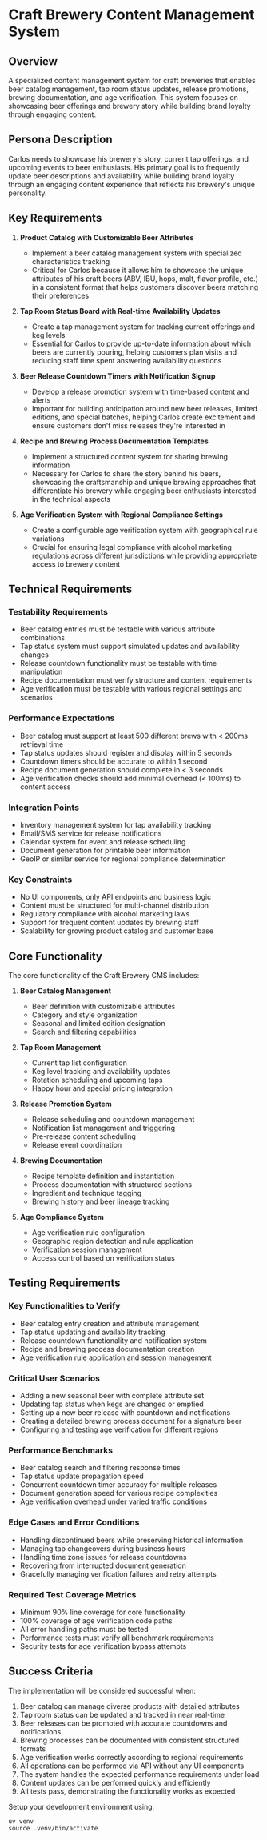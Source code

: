 # Craft Brewery Content Management System

## Overview
A specialized content management system for craft breweries that enables beer catalog management, tap room status updates, release promotions, brewing documentation, and age verification. This system focuses on showcasing beer offerings and brewery story while building brand loyalty through engaging content.

## Persona Description
Carlos needs to showcase his brewery's story, current tap offerings, and upcoming events to beer enthusiasts. His primary goal is to frequently update beer descriptions and availability while building brand loyalty through an engaging content experience that reflects his brewery's unique personality.

## Key Requirements

1. **Product Catalog with Customizable Beer Attributes**
   - Implement a beer catalog management system with specialized characteristics tracking
   - Critical for Carlos because it allows him to showcase the unique attributes of his craft beers (ABV, IBU, hops, malt, flavor profile, etc.) in a consistent format that helps customers discover beers matching their preferences

2. **Tap Room Status Board with Real-time Availability Updates**
   - Create a tap management system for tracking current offerings and keg levels
   - Essential for Carlos to provide up-to-date information about which beers are currently pouring, helping customers plan visits and reducing staff time spent answering availability questions

3. **Beer Release Countdown Timers with Notification Signup**
   - Develop a release promotion system with time-based content and alerts
   - Important for building anticipation around new beer releases, limited editions, and special batches, helping Carlos create excitement and ensure customers don't miss releases they're interested in

4. **Recipe and Brewing Process Documentation Templates**
   - Implement a structured content system for sharing brewing information
   - Necessary for Carlos to share the story behind his beers, showcasing the craftsmanship and unique brewing approaches that differentiate his brewery while engaging beer enthusiasts interested in the technical aspects

5. **Age Verification System with Regional Compliance Settings**
   - Create a configurable age verification system with geographical rule variations
   - Crucial for ensuring legal compliance with alcohol marketing regulations across different jurisdictions while providing appropriate access to brewery content

## Technical Requirements

### Testability Requirements
- Beer catalog entries must be testable with various attribute combinations
- Tap status system must support simulated updates and availability changes
- Release countdown functionality must be testable with time manipulation
- Recipe documentation must verify structure and content requirements
- Age verification must be testable with various regional settings and scenarios

### Performance Expectations
- Beer catalog must support at least 500 different brews with < 200ms retrieval time
- Tap status updates should register and display within 5 seconds
- Countdown timers should be accurate to within 1 second
- Recipe document generation should complete in < 3 seconds
- Age verification checks should add minimal overhead (< 100ms) to content access

### Integration Points
- Inventory management system for tap availability tracking
- Email/SMS service for release notifications
- Calendar system for event and release scheduling
- Document generation for printable beer information
- GeoIP or similar service for regional compliance determination

### Key Constraints
- No UI components, only API endpoints and business logic
- Content must be structured for multi-channel distribution
- Regulatory compliance with alcohol marketing laws
- Support for frequent content updates by brewing staff
- Scalability for growing product catalog and customer base

## Core Functionality

The core functionality of the Craft Brewery CMS includes:

1. **Beer Catalog Management**
   - Beer definition with customizable attributes
   - Category and style organization
   - Seasonal and limited edition designation
   - Search and filtering capabilities

2. **Tap Room Management**
   - Current tap list configuration
   - Keg level tracking and availability updates
   - Rotation scheduling and upcoming taps
   - Happy hour and special pricing integration

3. **Release Promotion System**
   - Release scheduling and countdown management
   - Notification list management and triggering
   - Pre-release content scheduling
   - Release event coordination

4. **Brewing Documentation**
   - Recipe template definition and instantiation
   - Process documentation with structured sections
   - Ingredient and technique tagging
   - Brewing history and beer lineage tracking

5. **Age Compliance System**
   - Age verification rule configuration
   - Geographic region detection and rule application
   - Verification session management
   - Access control based on verification status

## Testing Requirements

### Key Functionalities to Verify
- Beer catalog entry creation and attribute management
- Tap status updating and availability tracking
- Release countdown functionality and notification system
- Recipe and brewing process documentation creation
- Age verification rule application and session management

### Critical User Scenarios
- Adding a new seasonal beer with complete attribute set
- Updating tap status when kegs are changed or emptied
- Setting up a new beer release with countdown and notifications
- Creating a detailed brewing process document for a signature beer
- Configuring and testing age verification for different regions

### Performance Benchmarks
- Beer catalog search and filtering response times
- Tap status update propagation speed
- Concurrent countdown timer accuracy for multiple releases
- Document generation speed for various recipe complexities
- Age verification overhead under varied traffic conditions

### Edge Cases and Error Conditions
- Handling discontinued beers while preserving historical information
- Managing tap changeovers during business hours
- Handling time zone issues for release countdowns
- Recovering from interrupted document generation
- Gracefully managing verification failures and retry attempts

### Required Test Coverage Metrics
- Minimum 90% line coverage for core functionality
- 100% coverage of age verification code paths
- All error handling paths must be tested
- Performance tests must verify all benchmark requirements
- Security tests for age verification bypass attempts

## Success Criteria

The implementation will be considered successful when:

1. Beer catalog can manage diverse products with detailed attributes
2. Tap room status can be updated and tracked in near real-time
3. Beer releases can be promoted with accurate countdowns and notifications
4. Brewing processes can be documented with consistent structured formats
5. Age verification works correctly according to regional requirements
6. All operations can be performed via API without any UI components
7. The system handles the expected performance requirements under load
8. Content updates can be performed quickly and efficiently
9. All tests pass, demonstrating the functionality works as expected

Setup your development environment using:
```
uv venv
source .venv/bin/activate
```